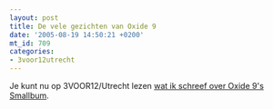 ```yaml
---
layout: post
title: De vele gezichten van Oxide 9
date: '2005-08-19 14:50:21 +0200'
mt_id: 709
categories:
- 3voor12utrecht
---
```

Je kunt nu op 3VOOR12/Utrecht lezen <a href="http://3voor12.vpro.nl/artikelen/artikel/40642874">wat ik schreef over Oxide 9's Smallbum</a>.
